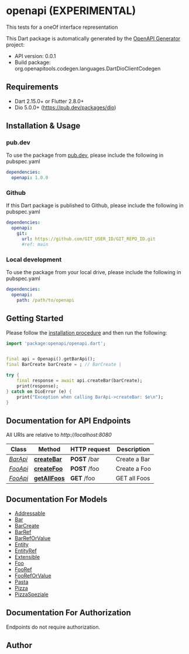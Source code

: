 # openapi (EXPERIMENTAL)
This tests for a oneOf interface representation


This Dart package is automatically generated by the [OpenAPI Generator](https://openapi-generator.tech) project:

- API version: 0.0.1
- Build package: org.openapitools.codegen.languages.DartDioClientCodegen

## Requirements

* Dart 2.15.0+ or Flutter 2.8.0+
* Dio 5.0.0+ (https://pub.dev/packages/dio)

## Installation & Usage

### pub.dev
To use the package from [pub.dev](https://pub.dev), please include the following in pubspec.yaml
```yaml
dependencies:
  openapi: 1.0.0
```

### Github
If this Dart package is published to Github, please include the following in pubspec.yaml
```yaml
dependencies:
  openapi:
    git:
      url: https://github.com/GIT_USER_ID/GIT_REPO_ID.git
      #ref: main
```

### Local development
To use the package from your local drive, please include the following in pubspec.yaml
```yaml
dependencies:
  openapi:
    path: /path/to/openapi
```

## Getting Started

Please follow the [installation procedure](#installation--usage) and then run the following:

```dart
import 'package:openapi/openapi.dart';


final api = Openapi().getBarApi();
final BarCreate barCreate = ; // BarCreate | 

try {
    final response = await api.createBar(barCreate);
    print(response);
} catch on DioError (e) {
    print("Exception when calling BarApi->createBar: $e\n");
}

```

## Documentation for API Endpoints

All URIs are relative to *http://localhost:8080*

Class | Method | HTTP request | Description
------------ | ------------- | ------------- | -------------
[*BarApi*](doc\BarApi.md) | [**createBar**](doc\BarApi.md#createbar) | **POST** /bar | Create a Bar
[*FooApi*](doc\FooApi.md) | [**createFoo**](doc\FooApi.md#createfoo) | **POST** /foo | Create a Foo
[*FooApi*](doc\FooApi.md) | [**getAllFoos**](doc\FooApi.md#getallfoos) | **GET** /foo | GET all Foos


## Documentation For Models

 - [Addressable](doc\Addressable.md)
 - [Bar](doc\Bar.md)
 - [BarCreate](doc\BarCreate.md)
 - [BarRef](doc\BarRef.md)
 - [BarRefOrValue](doc\BarRefOrValue.md)
 - [Entity](doc\Entity.md)
 - [EntityRef](doc\EntityRef.md)
 - [Extensible](doc\Extensible.md)
 - [Foo](doc\Foo.md)
 - [FooRef](doc\FooRef.md)
 - [FooRefOrValue](doc\FooRefOrValue.md)
 - [Pasta](doc\Pasta.md)
 - [Pizza](doc\Pizza.md)
 - [PizzaSpeziale](doc\PizzaSpeziale.md)


## Documentation For Authorization

Endpoints do not require authorization.


## Author



